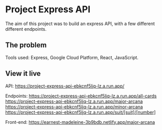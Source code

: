 # Project Express API

The aim of this project was to build an express API, with a few different different endpoints.

## The problem

Tools used:
Express, Google Cloud Platform, React, JavaScript.


## View it live

API:
https://project-express-api-ebkcnf5ljq-lz.a.run.app/

Endpoints:
https://project-express-api-ebkcnf5ljq-lz.a.run.app/all-cards
https://project-express-api-ebkcnf5ljq-lz.a.run.app/major-arcana
https://project-express-api-ebkcnf5ljq-lz.a.run.app/minor-arcana
https://project-express-api-ebkcnf5ljq-lz.a.run.app/suit/[suit]/[number]

Front-end:
https://earnest-madeleine-3b9bdb.netlify.app/major-arcana


